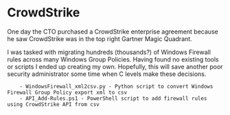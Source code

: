 # CrowdStrike
One day the CTO purchased a CrowdStrike enterprise agreement because he saw CrowdStrike was in the top right Gartner Magic Quadrant.

I was tasked with migrating hundreds (thousands?) of Windows Firewall rules across many Windows Group Policies. Having found no existing tools or scripts I ended up creating my own. Hopefully, this will save another poor security administrator some time when C levels make these decisions.

```
    - WindowsFirewall_xml2csv.py - Python script to convert Windows Firewall Group Policy export xml to csv
    - API_Add-Rules.ps1 - PowerShell script to add firewall rules using CrowdStrike API from csv
```
